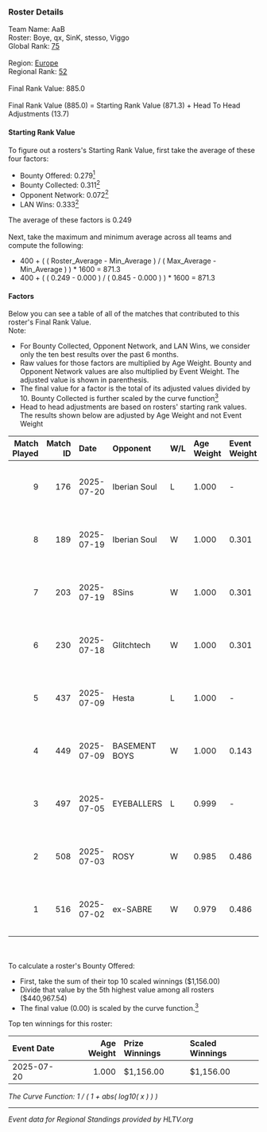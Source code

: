 ### Roster Details<br />
Team Name: AaB<br />
Roster: Boye, qx, SinK, stesso, Viggo<br />
Global Rank: [75](../../standings_global_2025_08_04.md)<br />
<br />
Region: [Europe]( ../../standings_europe_2025_08_04.md)<br />
Regional Rank: [52]( ../../standings_europe_2025_08_04.md)<br />
<br />
Final Rank Value:  885.0<br />
<br />
Final Rank Value (885.0) = Starting Rank Value (871.3) + Head To Head Adjustments (13.7)<br />

#### Starting Rank Value<br />
To figure out a rosters's Starting Rank Value, first take the average of these four factors:<br />
- Bounty Offered: 0.279[<sup>1</sup>](#table2)
- Bounty Collected: 0.311[<sup>2</sup>](#table1)
- Opponent Network: 0.072[<sup>2</sup>](#table1)
- LAN Wins: 0.333[<sup>2</sup>](#table1)

The average of these factors is 0.249<br />
<br />
Next, take the maximum and minimum average across all teams and compute the following:<br />
- 400 + ( ( Roster_Average - Min_Average ) / ( Max_Average - Min_Average ) ) * 1600 = 871.3
- 400 + ( ( 0.249 - 0.000 ) / ( 0.845 - 0.000 ) ) * 1600 = 871.3


#### Factors<br />
Below you can see a table of all of the matches that contributed to this roster's Final Rank Value.<br />
Note:<br />

- For Bounty Collected, Opponent Network, and LAN Wins, we consider only the ten best results over the past 6 months.
- Raw values for those factors are multiplied by Age Weight. Bounty and Opponent Network values are also multiplied by Event Weight. The adjusted value is shown in parenthesis.
- The final value for a factor is the total of its adjusted values divided by 10. Bounty Collected is further scaled by the curve function[<sup>3</sup>](#curveFunction)
- Head to head adjustments are based on rosters' starting rank values. The results shown below are adjusted by Age Weight and not Event Weight
<span id="table1"></span><br />


| Match Played | Match ID | Date       | Opponent      | W/L | Age Weight | Event Weight | Bounty Collected | Opponent Network | LAN Wins  | H2H Adj. | Roster                            |
| -: | -: | :- | :- | :- | :- | :- | :- | :- | :- | -: | :- |
|            9 |      176 | 2025-07-20 | Iberian Soul  | L   | 1.000      | -            | -                | -                | -         |    -4.16 | Boye, qx, SinK, stesso, Viggo     |
|            8 |      189 | 2025-07-19 | Iberian Soul  | W   | 1.000      | 0.301        | 0.181 (0.055)    | 1.000 (0.301)    | 1 (1.000) |    27.66 | Boye, qx, SinK, stesso, Viggo     |
|            7 |      203 | 2025-07-19 | 8Sins         | W   | 1.000      | 0.301        | 0.001 (0.000)    | 0.124 (0.037)    | 1 (1.000) |     7.89 | Boye, qx, SinK, stesso, Viggo     |
|            6 |      230 | 2025-07-18 | Glitchtech    | W   | 1.000      | 0.301        | 0.000 (0.000)    | 0.000 (0.000)    | 1 (1.000) |     2.30 | Boye, qx, SinK, stesso, Viggo     |
|            5 |      437 | 2025-07-09 | Hesta         | L   | 1.000      | -            | -                | -                | -         |   -26.16 | Boye, qx, SinK, stesso, Viggo     |
|            4 |      449 | 2025-07-09 | BASEMENT BOYS | W   | 1.000      | 0.143        | 0.000 (0.000)    | 0.016 (0.002)    | 0 (0.000) |     2.93 | Boye, qx, SinK, stesso, Viggo     |
|            3 |      497 | 2025-07-05 | EYEBALLERS    | L   | 0.999      | -            | -                | -                | -         |   -17.92 | Boye, Griller, Patti, SinK, Viggo |
|            2 |      508 | 2025-07-03 | ROSY          | W   | 0.985      | 0.486        | 0.009 (0.004)    | 0.372 (0.178)    | 0 (0.000) |    10.88 | Boye, Griller, Patti, SinK, Viggo |
|            1 |      516 | 2025-07-02 | ex-SABRE      | W   | 0.979      | 0.486        | 0.003 (0.001)    | 0.421 (0.200)    | 0 (0.000) |    10.21 | Boye, Griller, Patti, SinK, Viggo |

<br />
<span id="table2"></span><br />
To calculate a roster's Bounty Offered:<br />

- First, take the sum of their top 10 scaled winnings ($1,156.00)
- Divide that value by the 5th highest value among all rosters ($440,967.54)
- The final value (0.00) is scaled by the curve function.[<sup>3</sup>](#curveFunction)

Top ten winnings for this roster:<br />

| Event Date | Age Weight | Prize Winnings | Scaled Winnings |
| :- | -: | :- | :- |
| 2025-07-20 |      1.000 | $1,156.00      | $1,156.00       |


<span id="curveFunction"></span>_The Curve Function: 1 / ( 1 + abs( log10( x ) ) )_<br />

---
_Event data for Regional Standings provided by HLTV.org_<br />

